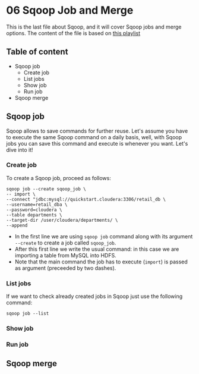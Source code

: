 # 06 Sqoop Job and Merge

This is the last file about Sqoop, and it will cover Sqoop jobs and merge options. 
The content of the file is based on [this playlist](https://www.youtube.com/watch?v=PXBbFz9Ty8I&index=21&list=PLf0swTFhTI8rJvGpOp-LujOcpk-Rlz-yE)

## Table of content

* Sqoop job
  * Create job
  * List jobs
  * Show job
  * Run job
* Sqoop merge

## Sqoop job

Sqoop allows to save commands for further reuse. Let's assume you have to execute the
same Sqoop command on a daily basis, well, with Sqoop jobs you can save this command
and execute is whenever you want. Let's dive into it!

### Create job

To create a Sqoop job, proceed as follows:

```
sqoop job --create sqoop_job \
-- import \
--connect "jdbc:mysql://quickstart.cloudera:3306/retail_db \
--username=retail_dba \
--password=cloudera \
--table departments \
--target-dir /user/cloudera/departments/ \
--append 
```

* In the first line we are using `sqoop job` command along with its argument `--create`
  to create a job called `sqoop_job`.
* After this first line we write the usual command: in this case we are importing a table
  from MySQL into HDFS.
* Note that the main command the job has to execute (`import`) is passed as argument (preceeded by
  two dashes).

### List jobs

If we want to check already created jobs in Sqoop just use the following command:

```
sqoop job --list
```

### Show job

### Run job


## Sqoop merge
